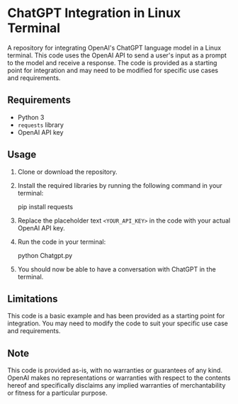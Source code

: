 # ChatGPT Integration in Linux Terminal

A repository for integrating OpenAI's ChatGPT language model in a Linux terminal. This code uses the OpenAI API to send a user's input as a prompt to the model and receive a response. The code is provided as a starting point for integration and may need to be modified for specific use cases and requirements.

## Requirements
- Python 3
- `requests` library
- OpenAI API key

## Usage
1. Clone or download the repository.
2. Install the required libraries by running the following command in your terminal:

    pip install requests

3. Replace the placeholder text `<YOUR_API_KEY>` in the code with your actual OpenAI API key.
4. Run the code in your terminal:

    python Chatgpt.py

5. You should now be able to have a conversation with ChatGPT in the terminal.

## Limitations
This code is a basic example and has been provided as a starting point for integration. You may need to modify the code to suit your specific use case and requirements.

## Note
This code is provided as-is, with no warranties or guarantees of any kind. OpenAI makes no representations or warranties with respect to the contents hereof and specifically disclaims any implied warranties of merchantability or fitness for a particular purpose.
